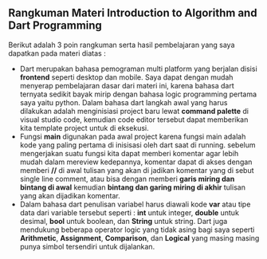## Rangkuman Materi Introduction to Algorithm and Dart Programming
Berikut adalah 3 poin rangkuman serta hasil pembelajaran yang saya dapatkan pada materi diatas :
- Dart merupakan bahasa pemograman multi platform yang berjalan disisi **frontend** seperti desktop dan mobile. Saya dapat dengan mudah menyerap pembelajaran dasar dari materi ini, karena bahasa dart ternyata sedikit bayak mirip dengan bahasa logic programming pertama saya yaitu python. Dalam bahasa dart langkah awal yang harus dilakukan adalah menginisiasi project baru lewat **command palette** di visual studio code, kemudian code editor tersebut dapat memberikan kita template project untuk di eksekusi.
- Fungsi **main** digunakan pada awal project karena fungsi main adalah kode yang paling pertama di inisisasi oleh dart saat di running. sebelum mengerjakan suatu fungsi kita dapat memberi komentar agar lebih mudah dalam mereview kedepannya, komentar dapat di akses dengan memberi **//** di awal tulisan yang akan di jadikan komentar yang di sebut single line comment, atau bisa dengan memberi **garis miring dan bintang di awal** kemudian **bintang dan garing miring di akhir** tulisan yang akan dijadikan komentar. 
- Dalam bahasa dart penulisan variabel harus diawali kode **var** atau tipe data dari variable tersebut seperti : **int** untuk integer, **double** untuk desimal, **bool** untuk boolean, dan **String** untuk string. Dart juga mendukung beberapa operator logic yang tidak asing bagi saya seperti **Arithmetic**, **Assignment**, **Comparison**, dan **Logical** yang masing masing punya simbol tersendiri untuk dijalankan.